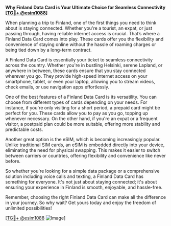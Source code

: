 **Why Finland Data Card is Your Ultimate Choice for Seamless Connectivity [[TG💪+ @esim1088](https://t.me/s/esim1088)]**

When planning a trip to Finland, one of the first things you need to think about is staying connected. Whether you're a tourist, an expat, or just passing through, having reliable internet access is crucial. That’s where a Finland Data Card comes into play. These cards offer you the flexibility and convenience of staying online without the hassle of roaming charges or being tied down by a long-term contract.

A Finland Data Card is essentially your ticket to seamless connectivity across the country. Whether you're in bustling Helsinki, serene Lapland, or anywhere in between, these cards ensure that you stay connected wherever you go. They provide high-speed internet access on your smartphone, tablet, or even your laptop, allowing you to stream videos, check emails, or use navigation apps effortlessly.

One of the best features of a Finland Data Card is its versatility. You can choose from different types of cards depending on your needs. For instance, if you're only visiting for a short period, a prepaid card might be perfect for you. These cards allow you to pay as you go, topping up whenever necessary. On the other hand, if you're an expat or a frequent visitor, a postpaid plan could be more suitable, offering more stability and predictable costs.

Another great option is the eSIM, which is becoming increasingly popular. Unlike traditional SIM cards, an eSIM is embedded directly into your device, eliminating the need for physical swapping. This makes it easier to switch between carriers or countries, offering flexibility and convenience like never before.

So whether you're looking for a simple data package or a comprehensive solution including voice calls and texting, a Finland Data Card has something for everyone. It's not just about staying connected; it's about ensuring your experience in Finland is smooth, enjoyable, and hassle-free.

Remember, choosing the right Finland Data Card can make all the difference in your journey. So why wait? Get yours today and enjoy the freedom of unlimited possibilities! 

[[TG💪+ @esim1088](https://t.me/s/esim1088) ![Image](https://i.postimg.cc/Y0z9fWf4/image.png)]